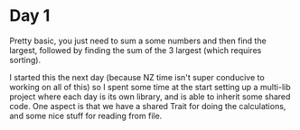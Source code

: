 # Day 1

Pretty basic, you just need to sum a some numbers and then find the largest,
followed by finding the sum of the 3 largest (which requires sorting).

I started this the next day (because NZ time isn't super conducive to working on
all of this) so I spent some time at the start setting up a multi-lib project
where each day is its own library, and is able to inherit some shared code. One
aspect is that we have a shared Trait for doing the calculations, and some nice
stuff for reading from file.
